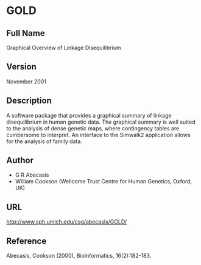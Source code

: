 # GOLD

## Full Name
Graphical Overview of Linkage Disequilibrium

## Version
November 2001

## Description
A software package that provides a graphical summary of linkage disequilibrium in human genetic data. The graphical summary is well suited to the analysis of dense genetic maps, where contingency tables are cumbersome to interpret. An interface to the Simwalk2 application allows for the analysis of family data.

## Author
* G R Abecasis
* William Cookson (Wellcome Trust Centre for Human Genetics, Oxford, UK)

## URL
http://www.sph.umich.edu/csg/abecasis/GOLD/

## Reference
Abecasis, Cookson (2000), Bioinformatics, 16(2):182-183.